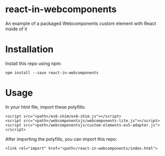 # react-in-webcomponents
An example of a packaged Webcomponents custom element with React inside of it

# Installation
Install this repo using npm:

```
npm install --save react-in-webcomponents
```

# Usage
In your html file, import these polyfills:

```
<script src="<path>/es6-shim/es6-shim.js"></script>
<script src="<path>/webcomponentsjs/webcomponents-lite.js"></script>
<script src="<path>/webcomponentsjs/custom-elements-es5-adapter.js"></script>
```

After importing the polyfills, you can import this repo:

```
<link rel="import" href="<path>/react-in-webcomponents/index.html">
```
